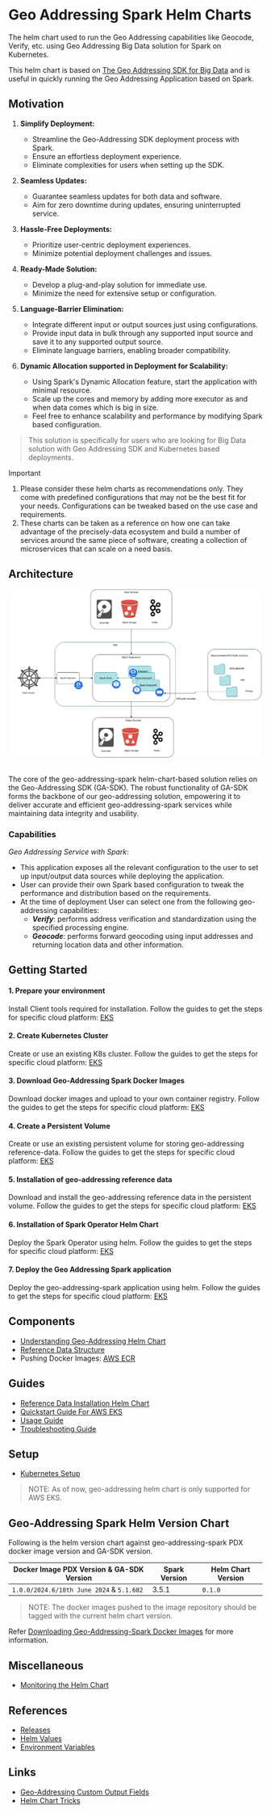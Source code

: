 # Geo Addressing Spark Helm Charts

The helm chart used to run the Geo Addressing capabilities like Geocode, Verify, etc. using Geo Addressing Big Data
solution for Spark on Kubernetes.

This helm chart is based
on [The Geo Addressing SDK for Big Data](https://docs.precisely.com/docs/sftw/hadoop/landingpage/index.html) and is
useful in quickly running the Geo Addressing Application based on Spark.

## Motivation

1. **Simplify Deployment:**
    - Streamline the Geo-Addressing SDK deployment process with Spark.
    - Ensure an effortless deployment experience.
    - Eliminate complexities for users when setting up the SDK.

2. **Seamless Updates:**
    - Guarantee seamless updates for both data and software.
    - Aim for zero downtime during updates, ensuring uninterrupted service.

3. **Hassle-Free Deployments:**
    - Prioritize user-centric deployment experiences.
    - Minimize potential deployment challenges and issues.

4. **Ready-Made Solution:**
    - Develop a plug-and-play solution for immediate use.
    - Minimize the need for extensive setup or configuration.

5. **Language-Barrier Elimination:**
    - Integrate different input or output sources just using configurations.
    - Provide input data in bulk through any supported input source and save it to any supported output source.
    - Eliminate language barriers, enabling broader compatibility.

6. **Dynamic Allocation supported in Deployment for Scalability:**
    - Using Spark's Dynamic Allocation feature, start the application with minimal resource.
    - Scale up the cores and memory by adding more executor as and when data comes which is big in size.
    - Feel free to enhance scalability and performance by modifying Spark based configuration.

> This solution is specifically for users who are looking for Big Data solution with Geo Addressing SDK and
> Kubernetes based deployments.


> [!IMPORTANT]
> 1. Please consider these helm charts as recommendations only. They come with predefined configurations that may not be
     the best fit for your needs. Configurations can be tweaked based on the use case and requirements.
> 2. These charts can be taken as a reference on how one can take advantage of the precisely-data ecosystem and build a
     number of services around the same piece of software, creating a collection of microservices that can scale on a
     need basis.

## Architecture

![geo-addressing-spark_architecture.svg](images/geo-addressing-spark_architecture.svg)

<br>The core of the geo-addressing-spark helm-chart-based solution relies on the Geo-Addressing SDK (GA-SDK). The robust
functionality of GA-SDK forms the backbone of our geo-addressing solution, empowering it to deliver accurate and
efficient
geo-addressing-spark services while maintaining data integrity and usability.

### Capabilities

_Geo Addressing Service with Spark_:

- This application exposes all the relevant configuration to the user to set up
  input/output data sources while deploying the application.
- User can provide their own Spark based configuration to tweak the performance and distribution based on the
  requirements.
- At the time of deployment User can select one from the following geo-addressing capabilities:
    - **_Verify_**: performs address verification and standardization using the specified processing engine.
    - **_Geocode_**: performs forward geocoding using input addresses and returning location data and other information.

## Getting Started

#### 1. Prepare your environment

Install Client tools required for installation. Follow the guides to get the steps for specific cloud
platform:
[EKS](docs/guides/eks/QuickStartEKS.md#step-1-prepare-your-environment)

#### 2. Create Kubernetes Cluster

Create or use an existing K8s cluster. Follow the guides to get the steps for specific cloud platform:
[EKS](docs/guides/eks/QuickStartEKS.md#step-2-create-the-eks-cluster)

#### 3. Download Geo-Addressing Spark Docker Images

Download docker images and upload to your own container registry. Follow the guides to get the steps for specific cloud
platform:
[EKS](docs/guides/eks/QuickStartEKS.md#step-3-download-geo-addressing-spark-docker-images)

#### 4. Create a Persistent Volume

Create or use an existing persistent volume for storing geo-addressing reference-data. Follow the guides to get the
steps for specific cloud platform:
[EKS](docs/guides/eks/QuickStartEKS.md#step-4-create-elastic-file-system-efs)

#### 5. Installation of geo-addressing reference data

Download and install the geo-addressing reference data in the persistent volume. Follow the guides to get the steps for
specific cloud platform:
[EKS](docs/guides/eks/QuickStartEKS.md#step-5-installation-of-reference-data)

#### 6. Installation of Spark Operator Helm Chart

Deploy the Spark Operator using helm. Follow the guides to get the steps for specific cloud platform:
[EKS](docs/guides/eks/QuickStartEKS.md#step-6-installation-of-spark-operator-helm-chart)

#### 7. Deploy the Geo Addressing Spark application

Deploy the geo-addressing-spark application using helm. Follow the guides to get the steps for specific cloud platform:
[EKS](docs/guides/eks/QuickStartEKS.md#step-7-installation-of-geo-addressing-spark-helm-chart)

## Components

- [Understanding Geo-Addressing Helm Chart](charts/component-charts/geo-addressing-spark-on-k8s-generic/README.md#understanding-geo-addressing-helm-charts)
- [Reference Data Structure](docs/ReferenceData.md)
- Pushing Docker Images: [AWS ECR](docs/guides/eks/QuickStartEKS.md#step-3-download-geo-addressing-spark-docker-images)

## Guides

- [Reference Data Installation Helm Chart](charts/component-charts/reference-data-setup-generic/README.md)
- [Quickstart Guide For AWS EKS](docs/guides/eks/QuickStartEKS.md)
- [Usage Guide](docs/guides/UsageGuide.md)
- [Troubleshooting Guide](docs/guides/TroubleShoot.md)

## Setup

- [Kubernetes Setup](charts/component-charts/geo-addressing-spark-on-k8s-generic/README.md)

> NOTE: As of now, geo-addressing helm chart is only supported for AWS EKS.

## Geo-Addressing Spark Helm Version Chart

Following is the helm version chart against geo-addressing-spark PDX docker image version and GA-SDK version.

| Docker Image PDX Version & GA-SDK Version | Spark Version | Helm Chart Version |
|-------------------------------------------|---------------|--------------------|
| `1.0.0/2024.6/18th June 2024` & `5.1.682` | 3.5.1         | `0.1.0`            |

> NOTE: The docker images pushed to the image repository should be tagged with the current helm chart version.

Refer [Downloading Geo-Addressing-Spark Docker Images](docs/guides/eks/QuickStartEKS.md#step-3-download-geo-addressing-spark-docker-images)
for more information.

## Miscellaneous

- [Monitoring the Helm Chart](docs/guides/eks/QuickStartEKS.md#step-7-monitoring-geo-addressing-helm-chart-installation)

## References

- [Releases](https://github.com/PreciselyData/bigdata-addressing-helm/releases)
- [Helm Values](charts/component-charts/geo-addressing-spark-on-k8s-generic/README.md#helm-values)
- [Environment Variables](charts/component-charts/geo-addressing-spark-on-k8s-generic/README.md#environment-variables)

## Links

- [Geo-Addressing Custom Output Fields](https://docs.precisely.com/docs/sftw/ggs/5.0/en/webhelp/GeoAddressingSDKDeveloperGuide/GlobalGeocodingGuide/source/CustomFields/global_custom_output_fields_all_countries.html)
- [Helm Chart Tricks](https://helm.sh/docs/howto/charts_tips_and_tricks/)